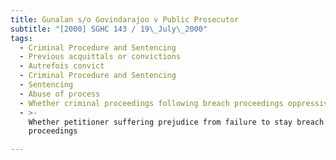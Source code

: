 ```yaml
---
title: Gunalan s/o Govindarajoo v Public Prosecutor
subtitle: "[2000] SGHC 143 / 19\_July\_2000"
tags:
  - Criminal Procedure and Sentencing
  - Previous acquittals or convictions
  - Autrefois convict
  - Criminal Procedure and Sentencing
  - Sentencing
  - Abuse of process
  - Whether criminal proceedings following breach proceedings oppressive
  - >-
    Whether petitioner suffering prejudice from failure to stay breach
    proceedings

---
```


